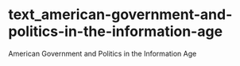 # text_american-government-and-politics-in-the-information-age
American Government and Politics in the Information Age
